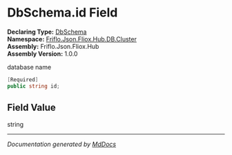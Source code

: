 ﻿<!--  
  <auto-generated>   
    The contents of this file were generated by a tool.  
    Changes to this file may be list if the file is regenerated  
  </auto-generated>   
-->

# DbSchema.id Field

**Declaring Type:** [DbSchema](../index.md)  
**Namespace:** [Friflo.Json.Fliox.Hub.DB.Cluster](../../index.md)  
**Assembly:** Friflo.Json.Fliox.Hub  
**Assembly Version:** 1.0.0

database name

```csharp
[Required]
public string id;
```

## Field Value

string

___

*Documentation generated by [MdDocs](https://github.com/ap0llo/mddocs)*
